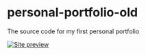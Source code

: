 # personal-portfolio-old
The source code for my first personal portfolio

[![Site preview](/public/site-preview.png)](https://kingshuk.cf)
